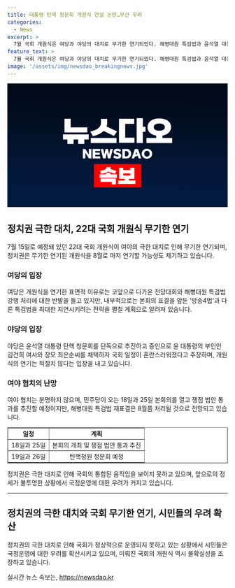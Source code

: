 ```yaml
---
title: 대통령 탄핵 청문회 개원식 연설 논란…무산 우려
categories:
  - News
excerpt: >
  7월 국회 개원식은 여당과 야당의 대치로 무기한 연기되었다. 해병대원 특검법과 윤석열 대통령 탄핵 청문회 등을 앞둔 상황에서 야당의 일방적 결정으로 국회 개원식이 연기되자 여야의 협상은 난해해졌다. 민주당은 개원식을 최대한 노력했지만 국민의힘의 보이콧으로 협의가 어그러졌다. 여야 협치는 난망할 전망이며, 민주당은 18일과 25일 본회의를 열고 쟁점 법안 통과를 추진할 예정이다.
feature_text: >
  7월 국회 개원식은 여당과 야당의 대치로 무기한 연기되었다. 해병대원 특검법과 윤석열 대통령 탄핵 청문회 등을 앞둔 상황에서 야당의 일방적 결정으로 국회 개원식이 연기되자 여야의 협상은 난해해졌다. 민주당은 개원식을 최대한 노력했지만 국민의힘의 보이콧으로 협의가 어그러졌다. 여야 협치는 난망할 전망이며, 민주당은 18일과 25일 본회의를 열고 쟁점 법안 통과를 추진할 예정이다.
image: '/assets/img/newsdao_breakingnews.jpg'
---
```


<p><img src="/assets/img/newsdao_breakingnews.jpg" alt="bookingtag 속보" /></p>

<h2 data-ke-size="size26">정치권 극한 대치, 22대 국회 개원식 무기한 연기</h2>

<p data-ke-size="size16">7월 15일로 예정돼 있던 22대 국회 개원식이 여야의 극한 대치로 인해 무기한 연기되며, 정치권은 무기한 연기된 개원식을 8월로 마저 연기할 가능성도 제기하고 있습니다.</p>

<h3 data-ke-size="size24">여당의 입장</h3>

<p data-ke-size="size16">여당은 개원식을 연기한 표면적 이유로는 코앞으로 다가온 전당대회와 해병대원 특검법 강행 처리에 대한 반발을 들고 있지만, 내부적으로는 본회의 표결을 앞둔 '방송4법'과 다른 특검법을 최대한 지연시키려는 전략을 펼칠 계획으로 알려져 있습니다.</p>

<h3 data-ke-size="size24">야당의 입장</h3>

<p data-ke-size="size16">야당은 윤석열 대통령 탄핵 청문회를 단독으로 추진하고 증인으로 윤 대통령의 부인인 김건희 여사와 장모 최은순씨를 채택하자 국회 일정이 혼란스러워졌다고 주장하며, 개원식의 연기는 적절치 않다는 입장을 내고 있습니다.</p>

<h3 data-ke-size="size24">여야 협치의 난망</h3>

<p data-ke-size="size16">여야 협치는 분명하지 않으며, 민주당이 오는 18일과 25일 본회의를 열고 쟁점 법안 통과를 추진할 예정이지만, 해병대원 특검법 재표결은 8월쯤 처리될 것으로 전망되고 있습니다.</p>

<table border="1">
  <tbody>
    <tr>
      <td style="text-align: center; height: 17px;"><b>일정</b></td>
      <td style="text-align: center; height: 17px;"><b>계획</b></td>
    </tr>
    <tr>
      <td style="text-align: center; height: 17px;">18일과 25일</td>
      <td style="text-align: center; height: 17px;">본회의 개최 및 쟁점 법안 통과 추진</td>
    </tr>
    <tr>
      <td style="text-align: center; height: 17px;">19일과 26일</td>
      <td style="text-align: center; height: 17px;">탄핵청원 청문회 예정</td>
    </tr>
  </tbody>
</table>

<p data-ke-size="size16">정치권은 극한 대치로 인해 국회의 통합된 움직임을 보이지 못하고 있으며, 앞으로의 정세가 불투명한 상황에서 국정운영에 대한 우려가 커지고 있습니다.</p>

<hr>

<h2 data-ke-size="size26">정치권의 극한 대치와 국회 무기한 연기, 시민들의 우려 확산</h2>

<p data-ke-size="size16">정치권의 극한 대치로 인해 국회가 정상적으로 운영되지 못하고 있는 상황에서 시민들은 국정운영에 대한 우려를 확산시키고 있으며, 미뤄진 국회의 개원식 역시 불확실성을 조장하고 있습니다.</p>
실시간 뉴스 속보는, <a href="https://newsdao.kr" rel="dofollow">https://newsdao.kr</a>


